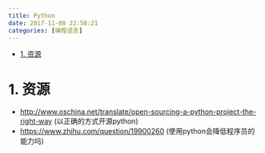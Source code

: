 ```yaml
---
title: Python
date: 2017-11-08 22:58:21
categories: [编程语言]
---
```

<!-- TOC -->

- [1. 资源](#1-资源)

<!-- /TOC -->

<a id="markdown-1-资源" name="1-资源"></a>
# 1. 资源

* http://www.oschina.net/translate/open-sourcing-a-python-project-the-right-way (以正确的方式开源python)
* https://www.zhihu.com/question/19900260 (使用python会降低程序员的能力吗)
